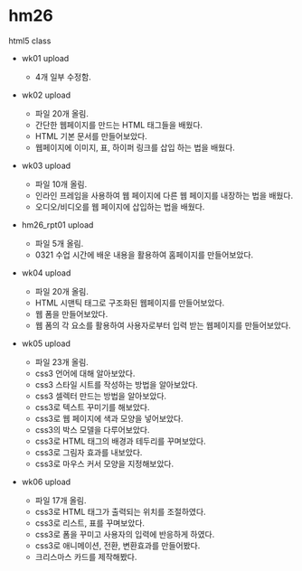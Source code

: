 # hm26
html5 class

- wk01 upload 
  - 4개 일부 수정함.

- wk02 upload
  - 파일 20개 올림.
  - 간단한 웹페이지를 만드는 HTML 태그들을 배웠다.
  - HTML 기본 문서를 만들어보았다.
  - 웹페이지에 이미지, 표, 하이퍼 링크를 삽입 하는 법을 배웠다.
  
- wk03 upload
  - 파일 10개 올림.
  - 인라인 프레임을 사용하여 웹 페이지에 다른 웹 페이지를 내장하는 법을 배웠다.
  - 오디오/비디오를 웹 페이지에 삽입하는 법을 배웠다.
  
- hm26_rpt01 upload
  - 파일 5개 올림.
  - 0321 수업 시간에 배운 내용을 활용하여 홈페이지를 만들어보았다.
  
- wk04 upload
  - 파일 20개 올림.
  - HTML 시맨틱 태그로 구조화된 웹페이지를 만들어보았다.
  - 웹 폼을 만들어보았다.
  - 웹 폼의 각 요소를 활용하여 사용자로부터 입력 받는 웹페이지를 만들어보았다.
  
- wk05 upload
  - 파일 23개 올림.
  - css3 언어에 대해 알아보았다.
  - css3 스타일 시트를 작성하는 방법을 알아보았다.
  - css3 셀렉터 만드는 방법을 알아보았다.
  - css3로 텍스트 꾸미기를 해보았다.
  - css3로 웹 페이지에 색과 모양을 넣어보았다.
  - css3의 박스 모델을 다루어보았다.
  - css3로 HTML 태그의 배경과 테두리를 꾸며보았다.
  - css3로 그림자 효과를 내보았다.
  - css3로 마우스 커서 모양을 지정해보았다.
  
- wk06 upload
  - 파일 17개 올림.
  - css3로 HTML 태그가 출력되는 위치를 조절하였다.
  - css3로 리스트, 표를 꾸며보았다.
  - css3로 폼을 꾸미고 사용자의 입력에 반응하게 하였다.
  - css3로 애니메이션, 전환, 변환효과를 만들어봤다.
  - 크리스마스 카드를 제작해봤다.
